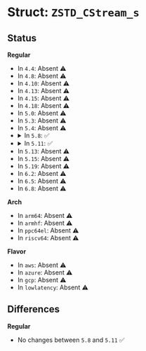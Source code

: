 # Struct: <code>ZSTD_CStream_s</code>

## Status
<b>Regular</b>
<ul>
<li>
In <code>4.4</code>: Absent ⚠️
</li>
<li>
In <code>4.8</code>: Absent ⚠️
</li>
<li>
In <code>4.10</code>: Absent ⚠️
</li>
<li>
In <code>4.13</code>: Absent ⚠️
</li>
<li>
In <code>4.15</code>: Absent ⚠️
</li>
<li>
In <code>4.18</code>: Absent ⚠️
</li>
<li>
In <code>5.0</code>: Absent ⚠️
</li>
<li>
In <code>5.3</code>: Absent ⚠️
</li>
<li>
In <code>5.4</code>: Absent ⚠️
</li>
<li>
<details>
<summary>In <code>5.8</code>: ✅</summary>

```c
struct ZSTD_CStream_s {
    ZSTD_CCtx *cctx;
    ZSTD_CDict *cdictLocal;
    const ZSTD_CDict *cdict;
    char *inBuff;
    size_t inBuffSize;
    size_t inToCompress;
    size_t inBuffPos;
    size_t inBuffTarget;
    size_t blockSize;
    char *outBuff;
    size_t outBuffSize;
    size_t outBuffContentSize;
    size_t outBuffFlushedSize;
    ZSTD_cStreamStage stage;
    U32 checksum;
    U32 frameEnded;
    U64 pledgedSrcSize;
    U64 inputProcessed;
    ZSTD_parameters params;
    ZSTD_customMem customMem;
};
```
</details>
</li>
<li>
<details>
<summary>In <code>5.11</code>: ✅</summary>

```c
struct ZSTD_CStream_s {
    ZSTD_CCtx *cctx;
    ZSTD_CDict *cdictLocal;
    const ZSTD_CDict *cdict;
    char *inBuff;
    size_t inBuffSize;
    size_t inToCompress;
    size_t inBuffPos;
    size_t inBuffTarget;
    size_t blockSize;
    char *outBuff;
    size_t outBuffSize;
    size_t outBuffContentSize;
    size_t outBuffFlushedSize;
    ZSTD_cStreamStage stage;
    U32 checksum;
    U32 frameEnded;
    U64 pledgedSrcSize;
    U64 inputProcessed;
    ZSTD_parameters params;
    ZSTD_customMem customMem;
};
```
</details>
</li>
<li>
In <code>5.13</code>: Absent ⚠️
</li>
<li>
In <code>5.15</code>: Absent ⚠️
</li>
<li>
In <code>5.19</code>: Absent ⚠️
</li>
<li>
In <code>6.2</code>: Absent ⚠️
</li>
<li>
In <code>6.5</code>: Absent ⚠️
</li>
<li>
In <code>6.8</code>: Absent ⚠️
</li>
</ul>
<b>Arch</b>
<ul>
<li>
In <code>arm64</code>: Absent ⚠️
</li>
<li>
In <code>armhf</code>: Absent ⚠️
</li>
<li>
In <code>ppc64el</code>: Absent ⚠️
</li>
<li>
In <code>riscv64</code>: Absent ⚠️
</li>
</ul>
<b>Flavor</b>
<ul>
<li>
In <code>aws</code>: Absent ⚠️
</li>
<li>
In <code>azure</code>: Absent ⚠️
</li>
<li>
In <code>gcp</code>: Absent ⚠️
</li>
<li>
In <code>lowlatency</code>: Absent ⚠️
</li>
</ul>

## Differences
<b>Regular</b>
<ul>
<li>
No changes between <code>5.8</code> and <code>5.11</code> ✅
</li>
</ul>
